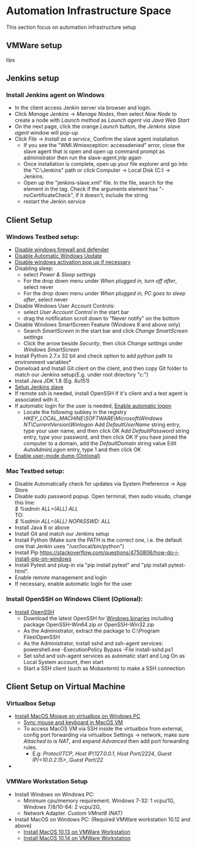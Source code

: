 # Automation Infrastructure Space

This section focus on automation infrastructure setup

## VMWare setup
tips

## Jenkins setup
### Install Jenkins agent on Windows
  * In the client access Jenkin server via browser and login. 
  * Click *Manage Jenkins* -> *Manage Nodes*, then select *New Node* to create a node with *Launch method* as *Launch agent via Java Web Start*
  * On the next page, click the orange *Launch* button, the *Jenkins slave agent* window will pop-up
  * Click *File* -> *Install as a service*, Confirm the slave agent installation 
    * If you see the "WMI.Wmiexception: accessdenied" error, close the slave agent that is open and open up command prompt as administrator then run the slave-agent.jnlp again
    * Once installation is complete, open up your file explorer and go into the "C:\Jenkins" path or click Computer -> Local Disk (C:) -> Jenkins.
	* Open up the "jenkins-slave.xml" file. In the file, search for the <arguments> element in the <service> tag. Check if the arguments element has "-noCertificateCheck", if it doesn't, include the string
	* restart the Jenkin service

## Client Setup 
### Windows Testbed setup:
  * [Disable windows firewall and defender](https://www.windowscentral.com/how-permanently-disable-windows-defender-windows-10)
  * [Disable Automatic Windows Update](http://www.thewindowsclub.com/turn-off-windows-update-in-windows-10)
  * [Disable windows activation pop up if necessary](http://www.thewindowsclub.com/disable-auto-activation-feature-windows-7-8)
  * Disabling sleep:
    * select *Power & Sleep settings*
    * For the drop down menu under *When plugged in, turn off after*, select never
	* For the drop down menu under *When plugged in, PC goes to sleep after*, select never
  * Disable Windows User Account Controls:
    * select *User Account Control* in the start bar
	* drag the notification scroll down to "Never notify" on the bottom
  * Disable Windows SmartScreen Feature (Windows 8 and above only)
    * Search *SmartScreen* in the start bar and click *Change SmartScreen settings*
	* Click the arrow beside *Security*, then click *Change settings* under *Windows SmartScreen*
  * Install Python 2.7.x 32 bit and check option to add python path to environment variables*
  *	Donwload and Install Git client on the client, and then copy Git folder to match our Jenkins setup(E.g. under root directory "c:\") 
  *	Install Java JDK 1.8 (Eg. 8u151)
  *	[Setup Jenkins slave](https://wiki.absolute.com/display/TA/Setting+up+New+VM+on+Jenkins)
  *	If remote ssh is needed, install OpenSSH if it's client and a test agent is associated with it.
  * If automatic login for the user is needed, [Enable automatic logon](https://support.microsoft.com/en-ca/help/324737/how-to-turn-on-automatic-logon-in-windows)
    * Locate the following subkey in the registry *HKEY_LOCAL_MACHINE\SOFTWARE\Microsoft\Windows NT\CurrentVersion\Winlogon*
		Add *DefaultUserName* string entry, type your user name, and then click OK
		Add *DefaultPassword* string entry, type your password, and then click OK
		If you have joined the computer to a domain, add the *DefaultDomain* string value
		Edit *AutoAdminLogon* entry, type 1 and then click OK
  * [Enable user-mode dump (Optional)](https://docs.microsoft.com/en-us/windows/desktop/wer/collecting-user-mode-dumps)

### Mac Testbed setup:	
  *	Disable Automatically check for updates via System Preference → App Store
  *	Disable sudo password popup. Open terminal, then sudo visudo, change this line:  
	*$ %admin ALL=(ALL) ALL*  
	TO:  
	*$ %admin ALL=(ALL) NOPASSWD: ALL*  
  *	Install Java 8 or above
  *	Install Git and match our Jenkins setup
  *	Install Python (Make sure the PATH is the correct one, i.e. the default one that Jenkin uses "/usr/local/bin/python")
  * Install Pip https://stackoverflow.com/questions/4750806/how-do-i-install-pip-on-windows
  * Install Pytest and plug-in via "pip install pytest" and "pip install pytest-html". 
  *	Enable remote management and login
  *	If necessary, enable automatic login for the user

### Install OpenSSH on Windows Client (Optional):
  *	[Install OpenSSH](https://winscp.net/eng/docs/guide_windows_openssh_server#installing_sftp_ssh_server)
    * Download the latest OpenSSH for [Windows binaries](https://github.com/PowerShell/Win32-OpenSSH/releases) including package OpenSSH-Win64.zip or OpenSSH-Win32.zip
    * As the Administrator, extract the package to C:\Program Files\OpenSSH
	* As the Administrator, install sshd and ssh-agent services: 
		powershell.exe -ExecutionPolicy Bypass -File install-sshd.ps1
	* Set sshd and ssh-agent services as automatic start and Log On as Local System account, then start
	* Start a SSH client (such as Mobaxterm) to make a SSH connection

## Client Setup on Virtual Machine

### Virtualbox Setup
  * [Install MacOS Mojave on virtualbox on Windows PC](https://techsviewer.com/install-macos-10-14-mojave-virtualbox-windows/)
    * [Sync mouse and keyboard in MacOS VM](https://techsviewer.com/install-macos-10-14-mojave-virtualbox-windows/)
	* To access MacOS VM via SSH inside the virtualbox from external, config port forwarding via virtualbox Settings -> network,  make sure *Attached to* is *NAT*, and 
      expand *Advanced* then add port forwarding rules.  
	  * E.g: *Protocl*/*TCP*, *Host IP*/*127.0.0.1*, *Host Port*/*2224*, *Guest IP*/*<10.0.2.15>*, *Guest Port*/*22*
  * 

### VMWare Workstation Setup
  * Install Windows on Windows PC:
    * Minimum cpu/memory requirement. Windows 7-32: 1 vcpu/1G, Windows 7/8/10-64: 2 vcpu/2G, 
	* Network Adapter. *Custom VMnet8 (NAT)*
  * Install MacOS on Windows PC: (Required VMWare workstation 10.12 and above)
    * [Install MacOS 10.13 on VMWare Workstation](https://techsviewer.com/install-macos-high-sierra-vmware-windows-pc/)
	* [Install MacOS 10.14 on VMWare Workstation](https://techsviewer.com/install-macos-mojave-vmware-windows/)
	
